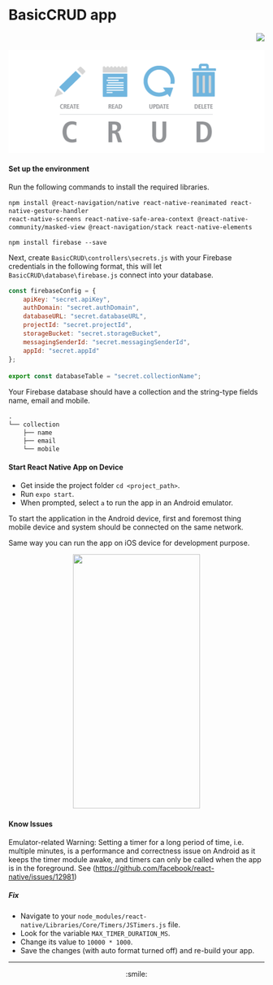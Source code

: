 # BasicCRUD app
<p align="right">
<img src="https://img.shields.io/badge/dependencies-expo%20go%202.19.3-brightgreen" />
</p>

<p align="center">
<img src="./assets/images/README.png" alt="drawing" width="1000"/>
</p>

#### Set up the environment
Run the following commands to install the required libraries.

```shell
npm install @react-navigation/native react-native-reanimated react-native-gesture-handler 
react-native-screens react-native-safe-area-context @react-native-community/masked-view @react-navigation/stack react-native-elements
```
```shell
npm install firebase --save
```
Next, create ```BasicCRUD\controllers\secrets.js``` with your Firebase credentials in the following format, this will let ```BasicCRUD\database\firebase.js``` connect into your database.

```javascript
const firebaseConfig = {
    apiKey: "secret.apiKey",
    authDomain: "secret.authDomain",
    databaseURL: "secret.databaseURL",
    projectId: "secret.projectId",
    storageBucket: "secret.storageBucket",
    messagingSenderId: "secret.messagingSenderId",
    appId: "secret.appId"
};

export const databaseTable = "secret.collectionName";
```

Your Firebase database should have a collection and the string-type fields name, email and mobile.
```plaintext
.
└── collection
    ├── name
    ├── email
    └── mobile
```



#### Start React Native App on Device
* Get inside the project folder ```cd <project_path>```.
* Run ```expo start```.
* When prompted, select ```a``` to run the app in an Android emulator.

To start the application in the Android device, first and foremost thing mobile device and system should be connected on the same network.

Same way you can run the app on iOS device for development purpose.

<p align="center">
<img src="assets/images/demo.gif" width="250" height="500"/>
</p>

#### Know Issues
Emulator-related Warning: Setting a timer for a long period of time, i.e. multiple minutes, 
is a performance and correctness issue on Android as it keeps the timer module awake, 
and timers can only be called when the app is in the foreground.
See (https://github.com/facebook/react-native/issues/12981)

##### Fix
* Navigate to your ```node_modules/react-native/Libraries/Core/Timers/JSTimers.js``` file.
* Look for the variable ```MAX_TIMER_DURATION_MS```.
* Change its value to ```10000 * 1000```.
* Save the changes (with auto format turned off) and re-build your app.

****
<p align="center"> :smile: </p>
